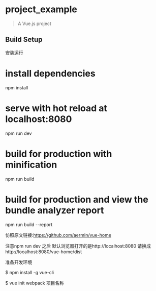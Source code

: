 # project_example

> A Vue.js project

## Build Setup

安装运行
# install dependencies
npm install

# serve with hot reload at localhost:8080
npm run dev

# build for production with minification
npm run build

# build for production and view the bundle analyzer report
npm run build --report


仿照原文链接:https://github.com/aermin/vue-home

注意npm run dev 之后 默认浏览器打开的是http://localhost:8080  请换成http://localhost:8080/vue-home/dist


准备开发环境

$ npm install -g vue-cli

$ vue init webpack 项目名称

